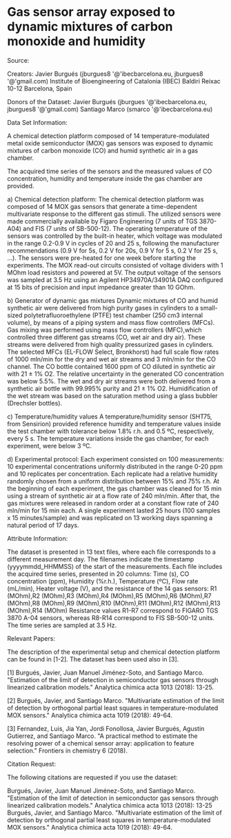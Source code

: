 # Gas sensor array exposed to dynamic mixtures of carbon monoxide and humidity

Source:

Creators: 
Javier Burgués (jburgues8 '@'ibecbarcelona.eu, jburgues8 '@'gmail.com) 
Institute of Bioengineering of Catalonia (IBEC)
Baldiri Reixac 10-12
Barcelona, Spain

Donors of the Dataset: 
Javier Burgués (jburgues '@'ibecbarcelona.eu, jburgues8 '@'gmail.com) 
Santiago Marco (smarco '@'ibecbarcelona.eu) 

Data Set Information:

A chemical detection platform composed of 14 temperature-modulated metal oxide semiconductor (MOX) gas sensors was exposed to dynamic mixtures of carbon monoxide (CO) and humid synthetic air in a gas chamber. 

The acquired time series of the sensors and the measured values of CO concentration, humidity and temperature inside the gas chamber are provided. 

a) Chemical detection platform: 
The chemical detection platform was composed of 14 MOX gas sensors that generate a time-dependent multivariate response to the different gas stimuli. 
The utilized sensors were made commercially available by Figaro Engineering (7 units of TGS 3870-A04) and FIS (7 units of SB-500-12).
The operating temperature of the sensors was controlled by the built-in heater, which voltage was modulated in the range 0.2-0.9 V in cycles of 20 and 25 s, following the manufacturer recommendations (0.9 V for 5s, 0.2 V for 20s, 0.9 V for 5 s, 0.2 V for 25 s, ...). 
The sensors were pre-heated for one week before starting the experiments.
The MOX read-out circuits consisted of voltage dividers with 1 MOhm load resistors and powered at 5V.
The output voltage of the sensors was sampled at 3.5 Hz using an Agilent HP34970A/34901A DAQ configured at 15 bits of precision and input impedance greater than 10 GOhm.

b) Generator of dynamic gas mixtures
Dynamic mixtures of CO and humid synthetic air were delivered from high purity gases in cylinders to a small-sized polytetrafluoroethylene (PTFE) test chamber (250 cm3 internal volume), by means of a piping system and mass flow controllers (MFCs).
Gas mixing was performed using mass flow controllers (MFC),which controlled three different gas streams (CO, wet air and dry air). These streams were delivered from high quality pressurized
gases in cylinders. 
The selected MFCs (EL-FLOW Select, Bronkhorst) had full scale flow rates of 1000 mln/min for the dry and wet air streams and 3 mln/min for the CO channel. 
The CO bottle contained 1600 ppm of CO diluted in synthetic air with 21 ± 1% O2. 
The relative uncertainty in the generated CO concentration was below 5.5%.
The wet and dry air streams were both delivered from a synthetic air bottle with 99.995% purity and 21 ± 1% O2. 
Humidification of the wet stream was based on the saturation method using a glass bubbler (Drechsler bottles). 

c)  Temperature/humidity values
A temperature/humidity sensor (SHT75, from Sensirion) provided reference humidity and temperature values inside the test chamber with tolerance below 1.8% r.h. and 0.5 ºC, respectively, every 5 s.
The temperature variations inside the gas chamber, for each experiment, were below 3 ºC. 

d) Experimental protocol: 
Each experiment consisted on 100 measurements: 10 experimental concentrations uniformly distributed in the range 0-20 ppm and 10 replicates per concentration. 
Each replicate had a relative humidity randomly chosen from a uniform distribution between 15% and 75% r.h. 
At the beginning of each experiment, the gas chamber was cleaned for 15 min using a stream of synthetic air at a flow rate of 240 mln/min. 
After that, the gas mixtures were released in random order at a constant flow rate of 240 mln/min for 15 min each. 
A single experiment lasted 25 hours (100 samples x 15 minutes/sample) and was replicated on 13 working days spanning a natural period of 17 days.


Attribute Information:

The dataset is presented in 13 text files, where each file corresponds to a different measurement day. The filenames indicate the timestamp (yyyymmdd_HHMMSS) of the start of the measurements.
Each file includes the acquired time series, presented in 20 columns: Time (s), CO concentration (ppm), Humidity (%r.h.), Temperature (ºC), Flow rate (mL/min), Heater voltage (V), and the resistance of the 14 gas sensors: R1 (MOhm),R2 (MOhm),R3 (MOhm),R4 (MOhm),R5 (MOhm),R6 (MOhm),R7 (MOhm),R8 (MOhm),R9 (MOhm),R10 (MOhm),R11 (MOhm),R12 (MOhm),R13 (MOhm),R14 (MOhm)
Resistance values R1-R7 correspond to FIGARO TGS 3870 A-04 sensors, whereas R8-R14 correspond to FIS SB-500-12 units.
The time series are sampled at 3.5 Hz.


Relevant Papers:

The description of the experimental setup and chemical detection platform can be found in [1-2]. The dataset has been used also in [3].

[1] Burgués, Javier, Juan Manuel Jiménez-Soto, and Santiago Marco. "Estimation of the limit of detection in semiconductor gas sensors through linearized calibration models." Analytica chimica acta 1013 (2018): 13-25.

[2] Burgués, Javier, and Santiago Marco. "Multivariate estimation of the limit of detection by orthogonal partial least squares in temperature-modulated MOX sensors." Analytica chimica acta 1019 (2018): 49-64.

[3] Fernandez, Luis, Jia Yan, Jordi Fonollosa, Javier Burgués, Agustin Gutierrez, and Santiago Marco. "A practical method to estimate the resolving power of a chemical sensor array: application to feature selection." Frontiers in chemistry 6 (2018).


Citation Request:

The following citations are requested if you use the dataset: 

Burgués, Javier, Juan Manuel Jiménez-Soto, and Santiago Marco. "Estimation of the limit of detection in semiconductor gas sensors through linearized calibration models." Analytica chimica acta 1013 (2018): 13-25
Burgués, Javier, and Santiago Marco. "Multivariate estimation of the limit of detection by orthogonal partial least squares in temperature-modulated MOX sensors." Analytica chimica acta 1019 (2018): 49-64.
